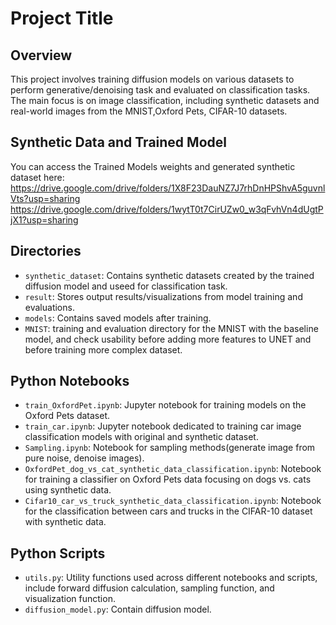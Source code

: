 # Project Title

## Overview
This project involves training diffusion models on various datasets to perform generative/denoising task and evaluated on classification tasks. The main focus is on image classification, including synthetic datasets and real-world images from the MNIST,Oxford Pets, CIFAR-10 datasets.

## Synthetic Data and Trained Model
You can access the Trained Models weights and generated synthetic dataset here:
https://drive.google.com/drive/folders/1X8F23DauNZ7J7rhDnHPShvA5guvnlVts?usp=sharing
https://drive.google.com/drive/folders/1wytT0t7CirUZw0_w3qFvhVn4dUgtPjX1?usp=sharing

## Directories

- `synthetic_dataset`: Contains synthetic datasets created by the trained diffusion model and useed for classification task.
- `result`: Stores output results/visualizations from model training and evaluations.
- `models`: Contains saved models after training.
- `MNIST`: training and evaluation directory for the MNIST with the baseline model, and check usability before adding more features to UNET and before training more complex dataset.

## Python Notebooks

- `train_OxfordPet.ipynb`: Jupyter notebook for training models on the Oxford Pets dataset.
- `train_car.ipynb`: Jupyter notebook dedicated to training car image classification models with original and synthetic dataset.
- `Sampling.ipynb`: Notebook for sampling methods(generate image from pure noise, denoise images).
- `OxfordPet_dog_vs_cat_synthetic_data_classification.ipynb`: Notebook for training a classifier on Oxford Pets data focusing on dogs vs. cats using synthetic data.
- `Cifar10_car_vs_truck_synthetic_data_classification.ipynb`: Notebook for the classification between cars and trucks in the CIFAR-10 dataset with synthetic data.

## Python Scripts

- `utils.py`: Utility functions used across different notebooks and scripts, include forward diffusion calculation, sampling function, and visualization function.
- `diffusion_model.py`: Contain diffusion model.

